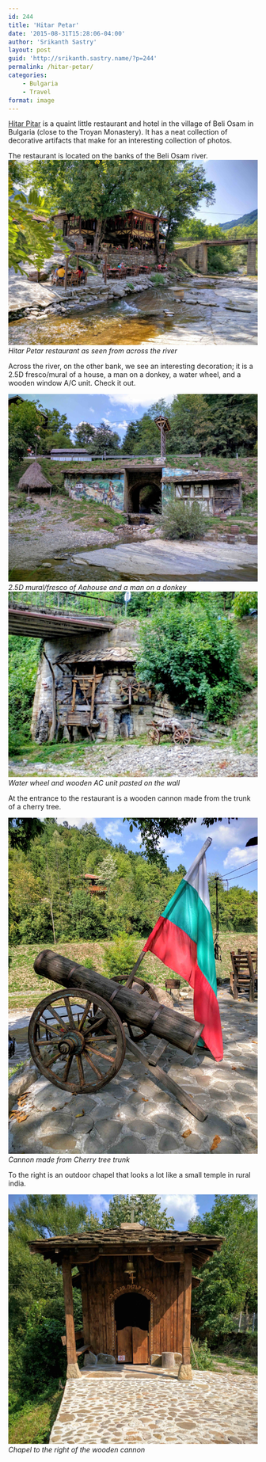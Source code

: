 ```yaml
---
id: 244
title: 'Hitar Petar'
date: '2015-08-31T15:28:06-04:00'
author: 'Srikanth Sastry'
layout: post
guid: 'http://srikanth.sastry.name/?p=244'
permalink: /hitar-petar/
categories:
    - Bulgaria
    - Travel
format: image
---
```


<a href="http://hitar-petar.com/">Hitar Pitar</a> is a quaint little restaurant and hotel in the village of Beli Osam in Bulgaria (close to the Troyan Monastery). It has a neat collection of decorative artifacts that make for an interesting collection of photos.

The restaurant is located on the banks of the Beli Osam river.
[![Hitar Petar restaurant as seen from across the river](/wp-content/uploads/2015/08/IMG_20150831_140829.jpg)](/wp-content/uploads/2015/08/IMG_20150831_140829.jpg)
*Hitar Petar restaurant as seen from across the river*

<!--more-->

Across the river, on the other bank, we see an interesting decoration; it is a 2.5D fresco/mural of a house, a man on a donkey, a water wheel, and a wooden window A/C unit. Check it out.


[![ 2.5D mural/fresco of Aahouse and a man on a donkey](/wp-content/uploads/2015/08/IMG_20150831_135241.jpg "2.5D mural/fresco of Aahouse and a man on a donkey")](/wp-content/uploads/2015/08/IMG_20150831_135241.jpg)
*2.5D mural/fresco of Aahouse and a man on a donkey*
[![Water wheel and wooden AC unit pasted on the wall](/wp-content/uploads/2015/08/IMG_20150831_135210.jpeg "Water wheel and wooden AC unit pasted on the wall")](/wp-content/uploads/2015/08/IMG_20150831_135210.jpeg)
*Water wheel and wooden AC unit pasted on the wall*

At the entrance to the restaurant is a wooden cannon made from the trunk of a cherry tree.

[![Cannon made from Cherry tree trunk](/wp-content/uploads/2015/08/IMG_20150831_151627.jpg)](/wp-content/uploads/2015/08/IMG_20150831_151627.jpg)
*Cannon made from Cherry tree trunk*

To the right is an outdoor chapel that looks a lot like a small temple in rural india.

[![Chapel to the right of the wooden cannon](/wp-content/uploads/2015/08/IMG_20150831_151540.jpg)](/wp-content/uploads/2015/08/IMG_20150831_151540.jpg)
*Chapel to the right of the wooden cannon*
